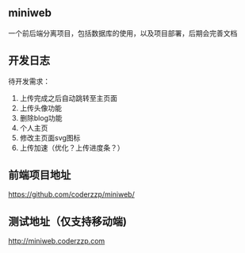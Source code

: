 ## miniweb
一个前后端分离项目，包括数据库的使用，以及项目部署，后期会完善文档
## 开发日志

待开发需求：
1. 上传完成之后自动跳转至主页面
2. 上传头像功能
3. 删除blog功能
4. 个人主页
5. 修改主页面svg图标
6. 上传加速（优化？上传进度条？）
## 前端项目地址
https://github.com/coderzzp/miniweb/

## 测试地址（仅支持移动端) 

http://miniweb.coderzzp.com
